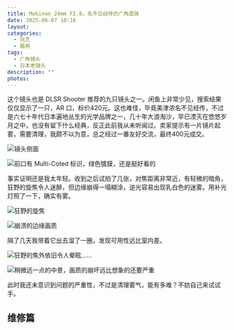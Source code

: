 ```yaml
---
title: Makinon 24mm F2.8，名不见经传的广角遗珠
date: 2025-06-07 10:16
layout: 
categories:
  - 玩艺
  - 器用
tags:
  - 广角镜头
  - 日本老镜头
description: ""
photos:
---
```

这个镜头也是 DLSR Shooter 推荐的九只镜头之一。闲鱼上非常少见，搜索结果仅仅显示了一只，AR 口，标价420元。这也难怪，毕竟美津浓名不见经传，不过是六七十年代日本遍地丛生的光学品牌之一，几十年大浪淘沙，早已湮灭在悠悠岁月之中，也没有留下什么经典，反正此前我从未听闻过。卖家提示有一片镜片起雾，需要清理，我颇不以为意，总之经过一番友好交流，最终400元成交。

![镜头侧面](https://media.kaerozhi.com/2025/06/464c8a8ef53c122211624ed675970dba.png)

![前口有 Multi-Coted 标识，绿色镀膜，还是挺好看的](https://media.kaerozhi.com/2025/06/2e0b2ea2e93b8554f4f64605df58f34a.png)

事实证明还是我太年轻。收到之后试拍了几张，对焦距离非常近，有轻微的暗角，狂野的旋焦令人迷醉，但边缘崩得一塌糊涂，逆光容易出现乳白色的迷雾。用补光灯照了一下，确实有雾。

![狂野的旋焦](https://media.kaerozhi.com/2025/06/10800885bb7b152f520addcc4db085fd.png)

![崩溃的边缘画质](https://media.kaerozhi.com/2025/06/3687380fe63bf8d5f8de09a1c3eff64c.png)

隔了几天我带着它出去溜了一圈，发现可用性远比室内差。

![狂野的焦外依旧令人晕眩……](https://media.kaerozhi.com/2025/06/8bbb232d67d0669c98089c1d765d7e35.png)

![稍微远一点的中景，画质的崩坏远比想象的还要严重](https://media.kaerozhi.com/2025/06/16bb0c671c1b00abeda502179f84a49e.png)

此时我还未意识到问题的严重性，不过是清理雾气，能有多难？不妨自己来试试手。

## 维修篇

